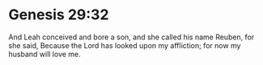 # Genesis 29:32

And Leah conceived and bore a son, and she called his name Reuben, for she said, Because the Lord has looked upon my affliction; for now my husband will love me.
